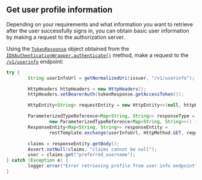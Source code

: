 ## Get user profile information

Depending on your requirements and what information you want to retrieve after the user successfully signs in, you can obtain basic user information by making a request to the authorization server.

Using the [`TokenResponse`](https://github.com/okta/okta-idx-java/blob/master/api/src/main/java/com/okta/idx/sdk/api/response/TokenResponse.java) object obtained from the [`IDXAuthenticationWrapper.authenticate()`](https://github.com/okta/okta-idx-java/blob/master/api/src/main/java/com/okta/idx/sdk/api/client/IDXAuthenticationWrapper.java#L113) method, make a request to the [`/v1/userinfo`](/docs/reference/api/oidc/#userinfo) endpoint:

```java
try {
        String userInfoUrl = getNormalizedUri(issuer, "/v1/userinfo");

        HttpHeaders httpHeaders = new HttpHeaders();
        httpHeaders.setBearerAuth(tokenResponse.getAccessToken());

        HttpEntity<String> requestEntity = new HttpEntity<>(null, httpHeaders);

        ParameterizedTypeReference<Map<String, String>> responseType =
                new ParameterizedTypeReference<Map<String, String>>() { };
        ResponseEntity<Map<String, String>> responseEntity =
                restTemplate.exchange(userInfoUrl, HttpMethod.GET, requestEntity, responseType);

        claims = responseEntity.getBody();
        Assert.notNull(claims, "claims cannot be null");
        user = claims.get("preferred_username");
} catch (Exception e) {
        logger.error("Error retrieving profile from user info endpoint", e);
}
```
